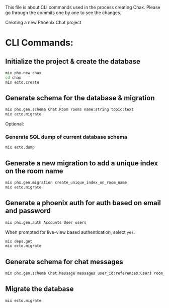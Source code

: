 This file is about CLI commands used in the process creating Chax. Please go through the commits one by one to see the changes.

Creating a new Phoenix Chat project

# CLI Commands:
## Initialize the project & create the database
```bash
mix phx.new chax
cd chax
mix ecto.create
```

## Generate schema for the database & migration
```bash
mix phx.gen.schema Chat.Room rooms name:string topic:text
mix ecto.migrate
```
Optional:
### Generate SQL dump of current database schema
```bash
mix ecto.dump
```

## Generate a new migration to add a unique index on the room name
```bash
mix phx.gen.migration create_unique_index_on_room_name
mix ecto.migrate
```
## Generate a phoenix auth for auth based on email and password
```bash
mix phx.gen.auth Accounts User users
```
When prompted for live-view based authentication, select `yes`.

```bash
mix deps.get
mix ecto.migrate
```

## Generate schema for chat messages
```bash
mix phx.gen.schema Chat.Message messages user_id:references:users room_id:references:rooms body:text
```

## Migrate the database
```bash
mix ecto.migrate
```
